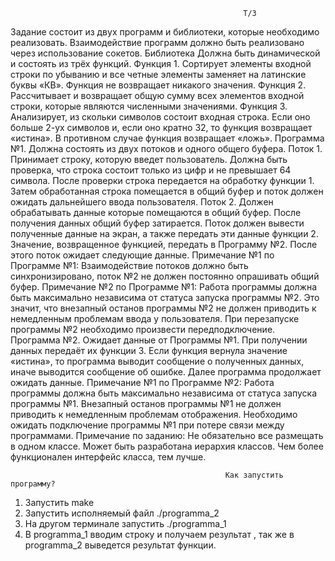                                                         Т/З
Задание состоит из двух программ и библиотеки, которые необходимо реализовать.
Взаимодействие программ должно быть реализовано через использование сокетов.
Библиотека
Должна быть динамической и состоять из трёх функций.
Функция 1. Сортирует элементы входной строки по убыванию и все четные элементы заменяет на
латинские буквы «КВ». Функция не возвращает никакого значения.
Функция 2. Рассчитывает и возвращает общую сумму всех элементов входной строки, которые
являются численными значениями.
Функция 3. Анализирует, из скольки символов состоит входная строка. Если оно больше 2-ух
символов и, если оно кратно 32, то функция возвращает «истина». В противном случае функция
возвращает «ложь».
Программа №1.
Должна состоять из двух потоков и одного общего буфера.
Поток 1. Принимает строку, которую введет пользователь. Должна быть проверка, что строка
состоит только из цифр и не превышает 64 символа. После проверки строка передается на
обработку функции 1. Затем обработанная строка помещается в общий буфер и поток должен
ожидать дальнейшего ввода пользователя.
Поток 2. Должен обрабатывать данные которые помещаются в общий буфер. После получения
данных общий буфер затирается. Поток должен вывести полученные данные на экран, а также
передать эти данные функции 2. Значение, возвращенное функцией, передать в Программу №2.
После этого поток ожидает следующие данные.
Примечание №1 по Программе №1: Взаимодействие потоков должно быть синхронизировано,
поток №2 не должен постоянно опрашивать общий буфер.
Примечание №2 по Программе №1: Работа программы должна быть максимально независима
от статуса запуска программы №2. Это значит, что внезапный останов программы №2 не
должен приводить к немедленным проблемам ввода у пользователя.
При перезапуске программы №2 необходимо произвести передподключение.
Программа №2.
Ожидает данные от Программы №1. При получении данных передаёт их функции 3. Если функция
вернула значение «истина», то программа выводит сообщение о полученных данных, иначе
выводится сообщение об ошибке. Далее программа продолжает ожидать данные.
Примечание №1 по Программе №2: Работа программы должна быть максимально независима
от статуса запуска программы №1. Внезапный останов программы №1 не должен приводить
к немедленным проблемам отображения. Необходимо ожидать подключение программы №1
при потере связи между программами.
Примечание по заданию: Не обязательно все размещать в одном классе. Может быть разработана
иерархия классов. Чем более функционален интерфейс класса, тем лучше.


                                                    Как запустить программу?
  1. Запустить make
  2. Запустить исполняемый файл ./programma_2
  3. На другом терминале запустить ./programma_1
  4. В programma_1 вводим строку и получаем результат , так же в programma_2 выведется результат функции.
